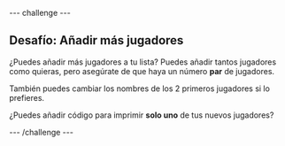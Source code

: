 --- challenge ---

## Desafío: Añadir más jugadores

¿Puedes añadir más jugadores a tu lista? Puedes añadir tantos jugadores como quieras, pero asegúrate de que haya un número **par** de jugadores.

También puedes cambiar los nombres de los 2 primeros jugadores si lo prefieres.

¿Puedes añadir código para imprimir **solo uno** de tus nuevos jugadores?

--- /challenge ---